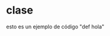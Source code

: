 # clase
esto es un ejemplo de código "def hola"
<!DOCTYPE html>
<html lang="es">
<head>
    <meta charset="UTF-8">
    <meta name="viewport" content="width=device-width, initial-scale=1.0">
    <title>Botón Siguiente</title>
    <style>
        /* Estilos opcionales para el botón */
        .btn-siguiente {
            background-color: #4CAF50; /* Verde */
            color: white;
            padding: 10px 20px;
            border: none;
            border-radius: 5px;
            cursor: pointer;
            font-size: 16px;
        }

        .btn-siguiente:hover {
            background-color: #45a049; /* Verde más oscuro */
        }
    </style>
</head>
<body>

    <button class="btn-siguiente">Siguiente</button>

</body>
</html>